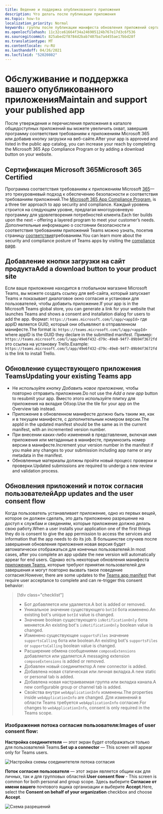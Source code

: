 ```yaml
---
title: Ведение и поддержка опубликованного приложения
description: Что делать после публикации приложения
ms.topic: how-to
localization_priority: Normal
keywords: группы после публикации манифеста обновления приложений сертификации
ms.openlocfilehash: 11c32ce61664f34a246905124b767e17d3c6f536
ms.sourcegitcommit: 825abed2f8784d2bab7407ba7a4455ae17bbd28f
ms.translationtype: MT
ms.contentlocale: ru-RU
ms.lasthandoff: 04/26/2021
ms.locfileid: "52020802"
---
```

# <a name="maintain-and-support-your-published-app"></a><span data-ttu-id="93117-104">Обслуживание и поддержка вашего опубликованного приложения</span><span class="sxs-lookup"><span data-stu-id="93117-104">Maintain and support your published app</span></span> 

<span data-ttu-id="93117-105">После утверждения и перечисления приложения в каталоге общедоступных приложений вы можете увеличить охват, завершив программу соответствия требованиям к приложениям Microsoft 365 или добавив кнопку загрузки на веб-сайте.</span><span class="sxs-lookup"><span data-stu-id="93117-105">After your app is approved and listed in the public app catalog, you can increase your reach by completing the Microsoft 365 App Compliance Program or by adding a download button on your website.</span></span>

## <a name="microsoft-365-certified"></a><span data-ttu-id="93117-106">Сертификация Microsoft 365</span><span class="sxs-lookup"><span data-stu-id="93117-106">Microsoft 365 Certified</span></span>

<span data-ttu-id="93117-107">Программа соответствия требованиям к приложениям Microsoft [365](./application-certification.md)— это трехуровневый подход к обеспечению безопасности и соответствия требованиям приложений.</span><span class="sxs-lookup"><span data-stu-id="93117-107">The [Microsoft 365 App Compliance Program](./application-certification.md), is a three tier approach to app security and compliance.</span></span> <span data-ttu-id="93117-108">Каждый уровень строится на следующем уровне, предлагая многоуровневую программу для удовлетворения потребностей клиента.</span><span class="sxs-lookup"><span data-stu-id="93117-108">Each tier builds upon the next – offering a layered program to meet your customer’s needs.</span></span> <span data-ttu-id="93117-109">Дополнительные информацию о состоянии безопасности и соответствия требованиям приложений Teams можно узнать, посетив страницу [соответствия](https://docs.microsoft.com/microsoft-365-app-certification/teams/teams-apps)требованиям.</span><span class="sxs-lookup"><span data-stu-id="93117-109">You can learn more about the security and compliance posture of Teams apps by visiting the [compliance page](https://docs.microsoft.com/microsoft-365-app-certification/teams/teams-apps).</span></span>

## <a name="add-a-download-button-to-your-product-site"></a><span data-ttu-id="93117-110">Добавление кнопки загрузки на сайт продукта</span><span class="sxs-lookup"><span data-stu-id="93117-110">Add a download button to your product site</span></span>

<span data-ttu-id="93117-111">Если ваше приложение находится в глобальном магазине Microsoft Teams, вы можете создать ссылку для веб-сайта, который запускает Teams и показывает диалоговое окно согласия и установки для пользователей, чтобы добавить приложение.</span><span class="sxs-lookup"><span data-stu-id="93117-111">If your app is in the Microsoft Teams global store, you can generate a link for your website that launches Teams and shows a consent and installation dialog for users to add the app.</span></span>
<span data-ttu-id="93117-112">Формат:  `https://teams.microsoft.com/l/app/<appId>` где appID является GUID, который они объявляют в отправленном манифесте.</span><span class="sxs-lookup"><span data-stu-id="93117-112">The format is:  `https://teams.microsoft.com/l/app/<appId>` where appID is the GUID they declare in the submitted manifest.</span></span>
<span data-ttu-id="93117-113">Пример: `https://teams.microsoft.com/l/app/49e6f432-d79c-49e8-94f7-89b94f3672fd` это ссылка на установку Trello.</span><span class="sxs-lookup"><span data-stu-id="93117-113">Example: `https://teams.microsoft.com/l/app/49e6f432-d79c-49e8-94f7-89b94f3672fd` is the link to install Trello.</span></span>

## <a name="updating-your-existing-teams-app"></a><span data-ttu-id="93117-114">Обновление существующего приложения Teams</span><span class="sxs-lookup"><span data-stu-id="93117-114">Updating your existing Teams app</span></span>

* <span data-ttu-id="93117-115">Не используйте *кнопку Добавить новое приложение,* чтобы повторно отправить приложение.</span><span class="sxs-lookup"><span data-stu-id="93117-115">Do not use the *Add a new app* button to resubmit your app.</span></span> <span data-ttu-id="93117-116">Вместо этого используйте плитку для приложения на вкладке Обзор.</span><span class="sxs-lookup"><span data-stu-id="93117-116">Use the tile for your app on the Overview tab instead.</span></span>
* <span data-ttu-id="93117-117">Приложение в обновленном манифесте должно быть таким же, как и в текущем манифесте, с дополнительным номером версии.</span><span class="sxs-lookup"><span data-stu-id="93117-117">The appId in the updated manifest should be the same as in the current manifest, with an incremented version number.</span></span>
* <span data-ttu-id="93117-118">При внесении каких-либо изменений в представление, включая имя приложения или метаданные в манифесте, приумнозить номер версии в манифесте.</span><span class="sxs-lookup"><span data-stu-id="93117-118">Increment your version number in the manifest if you make any changes to your submission including app name or any metadata in the manifest.</span></span>
* <span data-ttu-id="93117-119">Обновленные материалы должны пройти новый процесс проверки и проверки.</span><span class="sxs-lookup"><span data-stu-id="93117-119">Updated submissions are required to undergo a new review and validation process.</span></span>

## <a name="app-updates-and-the-user-consent-flow"></a><span data-ttu-id="93117-120">Обновления приложений и поток согласия пользователей</span><span class="sxs-lookup"><span data-stu-id="93117-120">App updates and the user consent flow</span></span>

<span data-ttu-id="93117-121">Когда пользователь устанавливает приложение, одно из первых вещей, которое он должен сделать, это дать приложению разрешение на доступ к службам и сведениям, которые приложение должно делать свою работу.</span><span class="sxs-lookup"><span data-stu-id="93117-121">When a user installs your application one of the first things they do is consent to give the app permission to access the services and information that the app needs to do its job.</span></span> <span data-ttu-id="93117-122">В большинстве случаев после завершения обновления приложения новая версия будет автоматически отображаться для конечных пользователей.</span><span class="sxs-lookup"><span data-stu-id="93117-122">In most cases, after you complete an app update the new version will automatically appear for end users.</span></span> <span data-ttu-id="93117-123">Однако есть некоторые обновления манифеста [приложения Teams,](../../../../resources/schema/manifest-schema.md) которые требуют принятия пользователей для завершения и могут повторно вызвать такое поведение согласия:</span><span class="sxs-lookup"><span data-stu-id="93117-123">However, there are some updates to the [Teams app manifest](../../../../resources/schema/manifest-schema.md) that require user acceptance to complete and can re-trigger this consent behavior:</span></span>

 >[!div class="checklist"]
>
> * <span data-ttu-id="93117-124">Бот добавляется или удаляется.</span><span class="sxs-lookup"><span data-stu-id="93117-124">A bot is added or removed.</span></span>
> * <span data-ttu-id="93117-125">Уникальное значение существующего `botId` бота изменено.</span><span class="sxs-lookup"><span data-stu-id="93117-125">An existing bot's unique `botId` value is changed.</span></span>
> * <span data-ttu-id="93117-126">Значение boolean существующего `isNotificationOnly` бота меняется.</span><span class="sxs-lookup"><span data-stu-id="93117-126">An existing bot's `isNotificationOnly` boolean value is changed.</span></span>
> * <span data-ttu-id="93117-127">Изменено существующее `supportsFiles` значение `supportsCalling` бота или boolean.</span><span class="sxs-lookup"><span data-stu-id="93117-127">An existing bot's `supportsFiles` or `supportsCalling` boolean value is changed.</span></span>
> * <span data-ttu-id="93117-128">Расширение обмена сообщениями `composeExtensions` добавляется или удаляется.</span><span class="sxs-lookup"><span data-stu-id="93117-128">A messaging extension `composeExtensions` is added or removed.</span></span>
> * <span data-ttu-id="93117-129">Добавлен новый соединитектор.</span><span class="sxs-lookup"><span data-stu-id="93117-129">A new connector is added.</span></span>
> * <span data-ttu-id="93117-130">Добавлена новая статическая или личная вкладка.</span><span class="sxs-lookup"><span data-stu-id="93117-130">A new static or personal tab is added.</span></span>
> * <span data-ttu-id="93117-131">Добавлена новая настраиваемая группа или вкладка канала.</span><span class="sxs-lookup"><span data-stu-id="93117-131">A new configurable group or channel tab is added.</span></span>
> * <span data-ttu-id="93117-132">Свойства внутри `webApplicationInfo` изменены.</span><span class="sxs-lookup"><span data-stu-id="93117-132">The properties inside `webApplicationInfo` are changed.</span></span> <span data-ttu-id="93117-133">Для изменений в области Teams требуется `webApplicationInfo` согласие.</span><span class="sxs-lookup"><span data-stu-id="93117-133">For changes to `webApplicationInfo`, consent is only required in the Teams scope.</span></span>

### <a name="images-of-user-consent-flow"></a><span data-ttu-id="93117-134">Изображения потока согласия пользователя:</span><span class="sxs-lookup"><span data-stu-id="93117-134">Images of user consent flow:</span></span>

<span data-ttu-id="93117-135">**Настройка соединитетеля** — этот экран будет отображаться только для пользователей Teams.</span><span class="sxs-lookup"><span data-stu-id="93117-135">**Set up a connector** —  This screen will appear only for Teams users.</span></span>

![Настройка схемы соединитетеля потока согласия](../../../../assets/images/connector-teams-consentflow.png)

<span data-ttu-id="93117-137">**Поток согласия пользователя** — этот экран является общим как для личных, так и для групповых областей.</span><span class="sxs-lookup"><span data-stu-id="93117-137">**User consent flow** - This screen is common for both personal and group scope.</span></span> <span data-ttu-id="93117-138">Здесь выберите **Согласие от имени вашего** почтового ящика организации и выберите **Accept**.</span><span class="sxs-lookup"><span data-stu-id="93117-138">Here, select the **Consent on behalf of your organization** checkbox and choose **Accept**.</span></span>

![Схема разрешений](../../../../assets/images/user-consent-flow.png)
